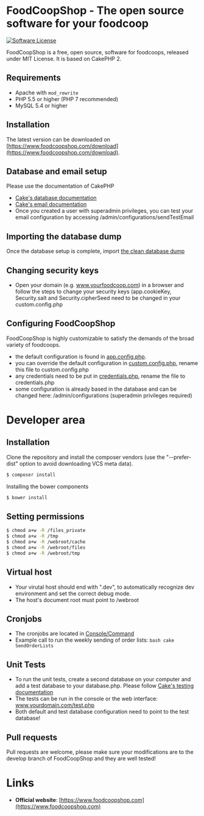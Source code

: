 # FoodCoopShop - The open source software for your foodcoop
[![Software License](https://img.shields.io/badge/license-MIT-brightgreen.svg?style=flat-square)](LICENSE.txt)

FoodCoopShop is a free, open source, software for foodcoops, released under MIT License. It is based on CakePHP 2.

## Requirements
* Apache with `mod_rewrite`
* PHP 5.5 or higher (PHP 7 recommended)
* MySQL 5.4 or higher

## Installation
The latest version can be downloaded on [https://www.foodcoopshop.com/download](https://www.foodcoopshop.com/download).

## Database and email setup
Please use the documentation of CakePHP 
* [Cake's database documentation](http://book.cakephp.org/2.0/en/development/configuration.html) 
* [Cake's email documentation](http://book.cakephp.org/2.0/en/core-utility-libraries/email.html) 
* Once you created a user with superadmin privileges, you can test your email configuration by accessing /admin/configurations/sendTestEmail

## Importing the database dump
Once the database setup is complete, import [the clean database dump](Config/sql/_installation/clean-db-dump.sql)

## Changing security keys
* Open your domain (e.g. www.yourfoodcoop.com) in a browser and follow the steps to change your security keys (app.cookieKey, Security.salt and Security.cipherSeed need to be changed in your custom.config.php

## Configuring FoodCoopShop
FoodCoopShop is highly customizable to satisfy the demands of the broad variety of foodcoops.

* the default configuration is found in [app.config.php](Config/app.config.php).
* you can override the default configuration in [custom.config.php](Config/custom.config.default.php), rename this file to custom.config.php
* any credentials need to be put in [credentials.php](Config/credentials.default.php), rename the file to credentials.php
* some configuration is already based in the database and can be changed here: /admin/configurations (superadmin privileges required)

# Developer area

## Installation

Clone the repository and install the composer vendors (use the "--prefer-dist" option to avoid downloading VCS meta data).
``` bash
$ composer install
```

Installing the bower components 
``` bash
$ bower install
```

## Setting permissions
``` bash
$ chmod a+w -R /files_private
$ chmod a+w -R /tmp
$ chmod a+w -R /webroot/cache
$ chmod a+w -R /webroot/files
$ chmod a+w -R /webroot/tmp
```

## Virtual host
* Your virutal host should end with ".dev", to automatically recognize dev environment and set the correct debug mode.
* The host's document root must point to /webroot

## Cronjobs
* The cronjobs are located in [Console/Command](Console/Command)
* Example call to run the weekly sending of order lists: `bash cake SendOrderLists`

## Unit Tests
* To run the unit tests, create a second database on your computer and add a test database to your database.php. Please follow [Cake's testing documentation](http://book.cakephp.org/2.0/en/development/testing.html)
* The tests can be run in the console or the web interface: www.yourdomain.com/test.php
* Both default and test database configuration need to point to the test database!

## Pull requests
Pull requests are welcome, please make sure your modifications are to the develop branch of FoodCoopShop and they are well tested!

# Links
* **Official website**: [https://www.foodcoopshop.com](https://www.foodcoopshop.com)

